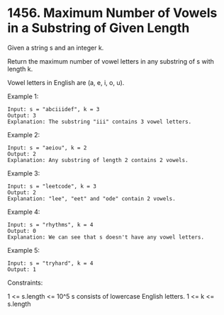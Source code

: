 # 1456. Maximum Number of Vowels in a Substring of Given Length

Given a string s and an integer k.

Return the maximum number of vowel letters in any substring of s with length k.

Vowel letters in English are (a, e, i, o, u).

Example 1:

```
Input: s = "abciiidef", k = 3
Output: 3
Explanation: The substring "iii" contains 3 vowel letters.
```

Example 2:

```
Input: s = "aeiou", k = 2
Output: 2
Explanation: Any substring of length 2 contains 2 vowels.
```

Example 3:

```
Input: s = "leetcode", k = 3
Output: 2
Explanation: "lee", "eet" and "ode" contain 2 vowels.
```

Example 4:

```
Input: s = "rhythms", k = 4
Output: 0
Explanation: We can see that s doesn't have any vowel letters.
```

Example 5:

```
Input: s = "tryhard", k = 4
Output: 1
```

Constraints:

1 <= s.length <= 10^5
s consists of lowercase English letters.
1 <= k <= s.length
